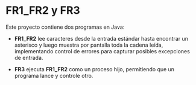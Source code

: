 # FR1_FR2 y FR3

Este proyecto contiene dos programas en Java:

- **FR1_FR2** lee caracteres desde la entrada estándar hasta encontrar un asterisco y luego muestra por pantalla toda la cadena leída, implementando control de errores para capturar posibles excepciones de entrada.

- **FR3** ejecuta **FR1_FR2** como un proceso hijo, permitiendo que un programa lance y controle otro.
